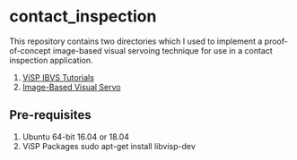 # contact_inspection

This repository contains two directories which I used to implement a proof-of-concept image-based visual servoing technique for use in a contact inspection application.
1. [ViSP IBVS Tutorials](https://github.com/joshliu11/contact_inspection/tree/master/ibvs)
2. [Image-Based Visual Servo](https://github.com/joshliu11/contact_inspection/tree/master/visual_servo)

## Pre-requisites
1. Ubuntu 64-bit 16.04 or 18.04
2. ViSP Packages
    sudo apt-get install libvisp-dev